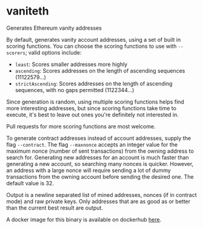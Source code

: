 # vaniteth
Generates Ethereum vanity addresses

By default, generates vanity account addresses, using a set of built in scoring functions. You can choose the scoring functions to use with `--scorers`; valid options include:

 - `least`: Scores smaller addresses more highly
 - `ascending`: Scores addresses on the length of ascending sequences (11122579...)
 - `strictAscending`: Scores addresses on the length of ascending sequences, with no gaps permitted (1122344...)

Since generation is random, using multiple scoring functions helps find more interesting addresses, but since scoring functions take time to execute, it's best to leave out ones you're definitely not interested in.

Pull requests for more scoring functions are most welcome.

To generate contract addresses instead of account addresses, supply the flag `--contract`. The flag `--maxnonce` accepts an integer value for the maximum nonce (number of sent transactions) from the owning address to search for. Generating new addresses for an account is much faster than generating a new account, so searching many nonces is quicker. However, an address with a large nonce will require sending a lot of dummy transactions from the owning account before sending the desired one. The default value is 32.

Output is a newline separated list of mined addresses, nonces (if in contract mode) and raw private keys. Only addresses that are as good as or better than the current best result are output.

A docker image for this binary is available on dockerhub [here](https://hub.docker.com/r/arachnid/vaniteth/).
